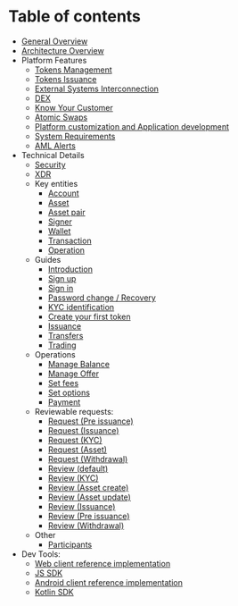 # Table of contents

* [General Overview](README.md)
* [Architecture Overview](architecture.md)
* Platform Features
    * [Tokens Management](features/tokens_management.md)
    * [Tokens Issuance](features/tokens_issuance.md)
    * [External Systems Interconnection](features/exsys_connection.md)
    * [DEX](features/dex.md)
    * [Know Your Customer](features/kyc.md)
    * [Atomic Swaps](features/atomic_swaps.md)
    * [Platform customization and Application development](features/customization.md)
    * [System Requirements](features/sys_requirements.md)
    * [AML Alerts](features/aml_alerts.md)
* Technical Details
    * [Security](tech/security.md)
    * [XDR](tech/xdr.md)
    * Key entities
        * [Account](tech/key_entities/accounts.md)
        * [Asset](tech/key_entities/asset.md)
        * [Asset pair](tech/key_entities/asset_pair.md)
        * [Signer](tech/key_entities/signer.md)
        * [Wallet](tech/key_entities/wallet.md)
        * [Transaction](tech/key_entities/transaction.md)
        * [Operation](tech/key_entities/operation.md)
    * Guides
        * [Introduction](tech/guides/intro.md)
        * [Sign up](tech/guides/sign_up.md)
        * [Sign in](tech/guides/sign_in.md)
        * [Password change / Recovery](tech/guides/password_change_recovery.md)
        * [KYC identification](tech/guides/kyc.md)
        * [Create your first token](tech/guides/create_token.md)
        * [Issuance](tech/guides/issuance.md)
        * [Transfers](tech/guides/transfer.md)
        * [Trading](tech/guides/trading.md)
    * Operations
        * [Manage Balance](tech/operations/manage_balance.md)
        * [Manage Offer](tech/operations/manage_offer.md)
        * [Set fees](tech/operations/set_fees.md)
        * [Set options](tech/operations/set_options.md)
        * [Payment](tech/operations/payment.md)
    * Reviewable requests:
        * [Request (Pre issuance)](tech/requests/request_pre_issuance.md)
        * [Request (Issuance)](tech/requests/request_issuance.md)
        * [Request (KYC)](tech/requests/request_kyc.md)
        * [Request (Asset)](tech/requests/request_asset.md)
        * [Request (Withdrawal)](tech/requests/request_withdrawal.md)
        * [Review (default)](tech/requests/review.md)
        * [Review (KYC)](tech/requests/review_kyc.md)
        * [Review (Asset create)](tech/requests/review_asset_creation.md)
        * [Review (Asset update)](tech/requests/review_asset_update.md)
        * [Review (Issuance)](tech/requests/review_issuance.md)
        * [Review (Pre issuance)](tech/requests/review_pre_issuance.md)
        * [Review (Withdrawal)](tech/requests/review_withdrawal.md)
    * Other
        * [Participants](tech/other/participants.md)        
* Dev Tools:
    * [Web client reference implementation](https://github.com/tokend/client-scaffold)
    * [JS SDK](https://github.com/tokend/js-sdk)
    * [Android client reference implementation](https://github.com/tokend/android-client)
    * [Kotlin SDK](https://github.com/tokend/kotlin-sdk)
